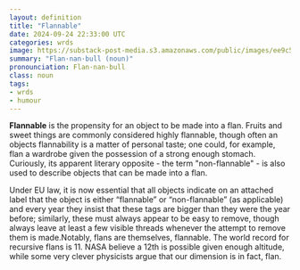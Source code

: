 ```yaml
---
layout: definition
title: "Flannable"
date: 2024-09-24 22:33:00 UTC
categories: wrds
image: https://substack-post-media.s3.amazonaws.com/public/images/ee9c5869-0b32-45f9-b573-99fddece727d_1024x1024.jpeg
summary: "Flan·nan·bull (noun)"
pronounciation: Flan·nan·bull
class: noun
tags:
- wrds
- humour
---
```

**Flannable** is the propensity for an object to be made into a flan. Fruits and sweet things are commonly considered highly flannable, though often an objects flannability is a matter of personal taste; one could, for example, flan a wardrobe given the possession of a strong enough stomach. Curiously, its apparent literary opposite - the term "non-flannable" - is also used to describe objects that can be made into a flan. 

Under EU law, it is now essential that all objects indicate on an attached label that the object is either “flannable” or “non-flannable” (as applicable) and every year they insist that these tags are bigger than they were the year before; similarly, these must always appear to be easy to remove, though always leave at least a few visible threads whenever the attempt to remove them is made.Notably, flans are themselves, flannable. The world record for recursive flans is 11. NASA believe a 12th is possible given enough altitude, while some very clever physicists argue that our dimension is in fact, flan.


